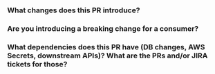 ### What changes does this PR introduce?

### Are you introducing a breaking change for a consumer?

### What dependencies does this PR have (DB changes, AWS Secrets, downstream APIs)? What are the PRs and/or JIRA tickets for those?
